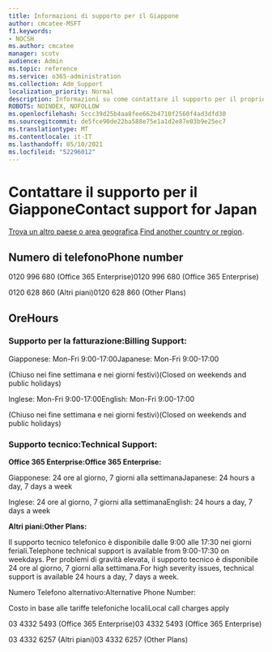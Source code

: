 ```yaml
---
title: Informazioni di supporto per il Giappone
author: cmcatee-MSFT
f1.keywords:
- NOCSH
ms.author: cmcatee
manager: scotv
audience: Admin
ms.topic: reference
ms.service: o365-administration
ms.collection: Adm_Support
localization_priority: Normal
description: Informazioni su come contattare il supporto per il proprio paese o area geografica.
ROBOTS: NOINDEX, NOFOLLOW
ms.openlocfilehash: 5ccc39d25b4aa8fee662b4710f2560f4ad3dfd30
ms.sourcegitcommit: de5fce90de22ba588e75e1a1d2e87e03b9e25ec7
ms.translationtype: MT
ms.contentlocale: it-IT
ms.lasthandoff: 05/10/2021
ms.locfileid: "52296012"
---
```

# <a name="contact-support-for-japan"></a><span data-ttu-id="3bc5e-103">Contattare il supporto per il Giappone</span><span class="sxs-lookup"><span data-stu-id="3bc5e-103">Contact support for Japan</span></span>

<span data-ttu-id="3bc5e-104">[Trova un altro paese o area geografica](../../business-video/get-help-support.md).</span><span class="sxs-lookup"><span data-stu-id="3bc5e-104">[Find another country or region](../../business-video/get-help-support.md).</span></span>

## <a name="phone-number"></a><span data-ttu-id="3bc5e-105">Numero di telefono</span><span class="sxs-lookup"><span data-stu-id="3bc5e-105">Phone number</span></span>
<span data-ttu-id="3bc5e-106">0120 996 680 (Office 365 Enterprise)</span><span class="sxs-lookup"><span data-stu-id="3bc5e-106">0120 996 680 (Office 365 Enterprise)</span></span>

<span data-ttu-id="3bc5e-107">0120 628 860 (Altri piani)</span><span class="sxs-lookup"><span data-stu-id="3bc5e-107">0120 628 860 (Other Plans)</span></span>

## <a name="hours"></a><span data-ttu-id="3bc5e-108">Ore</span><span class="sxs-lookup"><span data-stu-id="3bc5e-108">Hours</span></span>
### <a name="billing-support"></a><span data-ttu-id="3bc5e-109">Supporto per la fatturazione:</span><span class="sxs-lookup"><span data-stu-id="3bc5e-109">Billing Support:</span></span>

<span data-ttu-id="3bc5e-110">Giapponese: Mon-Fri 9:00-17:00</span><span class="sxs-lookup"><span data-stu-id="3bc5e-110">Japanese: Mon-Fri 9:00-17:00</span></span>

<span data-ttu-id="3bc5e-111">(Chiuso nei fine settimana e nei giorni festivi)</span><span class="sxs-lookup"><span data-stu-id="3bc5e-111">(Closed on weekends and public holidays)</span></span>

<span data-ttu-id="3bc5e-112">Inglese: Mon-Fri 9:00-17:00</span><span class="sxs-lookup"><span data-stu-id="3bc5e-112">English: Mon-Fri 9:00-17:00</span></span>

<span data-ttu-id="3bc5e-113">(Chiuso nei fine settimana e nei giorni festivi)</span><span class="sxs-lookup"><span data-stu-id="3bc5e-113">(Closed on weekends and public holidays)</span></span>

### <a name="technical-support"></a><span data-ttu-id="3bc5e-114">Supporto tecnico:</span><span class="sxs-lookup"><span data-stu-id="3bc5e-114">Technical Support:</span></span>

<span data-ttu-id="3bc5e-115">**Office 365 Enterprise:**</span><span class="sxs-lookup"><span data-stu-id="3bc5e-115">**Office 365 Enterprise:**</span></span>

<span data-ttu-id="3bc5e-116">Giapponese: 24 ore al giorno, 7 giorni alla settimana</span><span class="sxs-lookup"><span data-stu-id="3bc5e-116">Japanese: 24 hours a day, 7 days a week</span></span>

<span data-ttu-id="3bc5e-117">Inglese: 24 ore al giorno, 7 giorni alla settimana</span><span class="sxs-lookup"><span data-stu-id="3bc5e-117">English: 24 hours a day, 7 days a week</span></span>

<span data-ttu-id="3bc5e-118">**Altri piani:**</span><span class="sxs-lookup"><span data-stu-id="3bc5e-118">**Other Plans:**</span></span>

<span data-ttu-id="3bc5e-119">Il supporto tecnico telefonico è disponibile dalle 9:00 alle 17:30 nei giorni feriali.</span><span class="sxs-lookup"><span data-stu-id="3bc5e-119">Telephone technical support is available from 9:00-17:30 on weekdays.</span></span> <span data-ttu-id="3bc5e-120">Per problemi di gravità elevata, il supporto tecnico è disponibile 24 ore al giorno, 7 giorni alla settimana.</span><span class="sxs-lookup"><span data-stu-id="3bc5e-120">For high severity issues, technical support is available 24 hours a day, 7 days a week.</span></span>

<span data-ttu-id="3bc5e-121">Numero Telefono alternativo:</span><span class="sxs-lookup"><span data-stu-id="3bc5e-121">Alternative Phone Number:</span></span>

<span data-ttu-id="3bc5e-122">Costo in base alle tariffe telefoniche locali</span><span class="sxs-lookup"><span data-stu-id="3bc5e-122">Local call charges apply</span></span>

<span data-ttu-id="3bc5e-123">03 4332 5493 (Office 365 Enterprise)</span><span class="sxs-lookup"><span data-stu-id="3bc5e-123">03 4332 5493 (Office 365 Enterprise)</span></span>

<span data-ttu-id="3bc5e-124">03 4332 6257 (Altri piani)</span><span class="sxs-lookup"><span data-stu-id="3bc5e-124">03 4332 6257 (Other Plans)</span></span>
